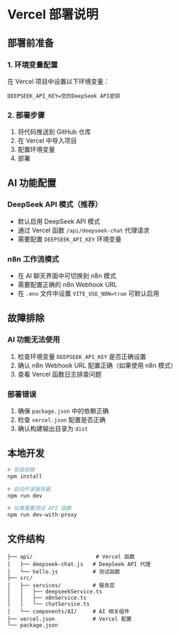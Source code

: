 # Vercel 部署说明

## 部署前准备

### 1. 环境变量配置
在 Vercel 项目中设置以下环境变量：

```
DEEPSEEK_API_KEY=您的DeepSeek API密钥
```

### 2. 部署步骤
1. 将代码推送到 GitHub 仓库
2. 在 Vercel 中导入项目
3. 配置环境变量
4. 部署

## AI 功能配置

### DeepSeek API 模式（推荐）
- 默认启用 DeepSeek API 模式
- 通过 Vercel 函数 `/api/deepseek-chat` 代理请求
- 需要配置 `DEEPSEEK_API_KEY` 环境变量

### n8n 工作流模式
- 在 AI 聊天界面中可切换到 n8n 模式
- 需要配置正确的 n8n Webhook URL
- 在 `.env` 文件中设置 `VITE_USE_N8N=true` 可默认启用

## 故障排除

### AI 功能无法使用
1. 检查环境变量 `DEEPSEEK_API_KEY` 是否正确设置
2. 确认 n8n Webhook URL 配置正确（如果使用 n8n 模式）
3. 查看 Vercel 函数日志排查问题

### 部署错误
1. 确保 `package.json` 中的依赖正确
2. 检查 `vercel.json` 配置是否正确
3. 确认构建输出目录为 `dist`

## 本地开发
```bash
# 安装依赖
npm install

# 启动开发服务器
npm run dev

# 如果需要测试 API 函数
npm run dev-with-proxy
```

## 文件结构
```
├── api/                    # Vercel 函数
│   ├── deepseek-chat.js   # DeepSeek API 代理
│   └── hello.js           # 测试函数
├── src/
│   ├── services/          # 服务层
│   │   ├── deepseekService.ts
│   │   ├── n8nService.ts
│   │   └── chatService.ts
│   └── components/AI/     # AI 相关组件
├── vercel.json            # Vercel 配置
└── package.json